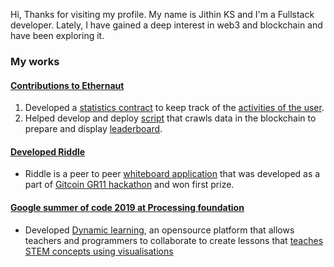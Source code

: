 Hi, Thanks for visiting my profile. My name is Jithin KS and I'm a Fullstack developer. Lately, I have gained a deep interest in web3 and blockchain and have been exploring it.

### My works
#### [Contributions to Ethernaut](https://github.com/OpenZeppelin/ethernaut)
1. Developed a [statistics contract](https://github.com/OpenZeppelin/ethernaut/blob/master/contracts/contracts/metrics/Statistics.sol) to keep track of the [activities of the user](https://goerli.etherscan.io/address/0x7ae0655F0Ee1e7752D7C62493CEa1E69A810e2ed#readProxyContract).
2. Helped develop and deploy [script](https://github.com/OpenZeppelin/ethernaut-leaderboard) that crawls data in the blockchain to prepare and display [leaderboard](https://ethernaut.openzeppelin.com/leaderboard).
#### [Developed Riddle](https://nkn-riddle.netlify.app/)
* Riddle is a peer to peer [whiteboard application](https://github.com/JithinKS97/riddle) that was developed as a part of [Gitcoin GR11 hackathon](https://gitcoin.co/issue/26449) and won first prize.
#### [Google summer of code 2019 at Processing foundation](https://medium.com/processing-foundation/improving-science-and-math-education-using-p5-js-d434beea465c)
* Developed [Dynamic learning](https://github.com/dynamic-learning), an opensource platform that allows teachers and programmers to collaborate to create lessons that [teaches STEM concepts using visualisations](https://dev.to/jithinks/dynamic-learning-an-open-source-tool-to-teach-effectively-using-interactive-visualisations-450n)
